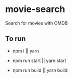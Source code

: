 # movie-search

Search for movies with OMDB

## To run

* npm i || yarn

* npm run start || yarn start
* npm run build || yarn build
